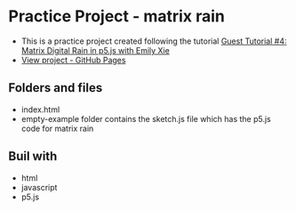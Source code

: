 # Practice Project - matrix rain
- This is a practice project created following the tutorial [Guest Tutorial #4: Matrix Digital Rain in p5.js with Emily Xie](https://www.youtube.com/watch?v=S1TQCi9axzg)
- [View project - GitHub Pages](https://dulanjaleefl.github.io/matrix-digital-rain/)

## Folders and files
- index.html
- empty-example folder contains the sketch.js file which has the p5.js code for matrix rain

## Buil with
- html
- javascript 
- p5.js 
